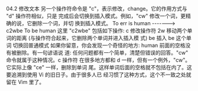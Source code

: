 04.2 修改文本
另一个操作符命令是 "c"，表示修改，change。它的作用方式与 "d" 操作符相似，只是
完成后会切换到插入模式。例如，"cw" 修改一个词，更精确的说，它删除一个词，并切
换到插入模式。
To err is human
------->
c2wbe<Esc>
To be human
这里 "c2wbe<Esc>" 包括如下操作:
c 修改操作符
2w 移动两个单词的距离 (与操作符合起来，它删除两个单词并进入插入模
式)
be 插入 be 这个单词
<Esc> 切换回普通模式
如果你留意，你会发现一个奇怪的地方: human 前面的空格没有被删除。有一句谚语说
道: 任何问题都有一个简单，清楚但错误的回答。"cw" 命令就属于这种情况。c 操作符
在很多地方都和 d 一样，但有一个例外，"cw"。它实际上像 "ce" 一样，删除到单词
尾。这样单词后面的空格就不包括在内了。这要追溯到使用 Vi 的旧日子。由于很多人已
经习惯了这种方式，这个不一致之处就留在 Vim 里了。
